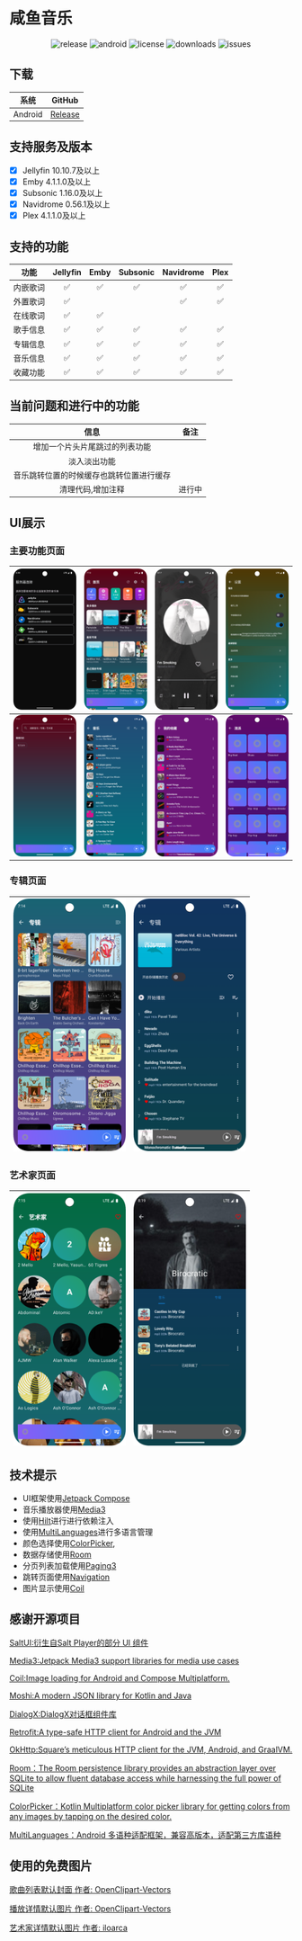 # 咸鱼音乐

<p style="text-align: center;">
    <img alt="release" src="https://img.shields.io/github/v/release/xianyvbang/XyMusic">
    <img alt="android" src="https://img.shields.io/badge/android-14%2B-blue">
    <img alt="license" src="https://img.shields.io/github/license/xianyvbang/XyMusic" />
    <img alt="downloads" src="https://img.shields.io/github/downloads/xianyvbang/XyMusic/total" />
    <img alt="issues" src="https://img.shields.io/github/issues/xianyvbang/XyMusic" />
</p>

## 下载

|   系统    |                          GitHub                           |
|:-------:|:---------------------------------------------------------:|
| Android | [Release](https://github.com/xianyvbang/XyMusic/releases) |

## 支持服务及版本

- [x] Jellyfin 10.10.7及以上
- [x] Emby 4.1.1.0及以上
- [x] Subsonic 1.16.0及以上
- [x] Navidrome 0.56.1及以上
- [x] Plex 4.1.1.0及以上

## 支持的功能

|  功能  | Jellyfin | Emby | Subsonic | Navidrome | Plex |
|:----:|:--------:|:----:|:--------:|:---------:|:----:|
| 内嵌歌词 |    ✅     |  ✅   |    ✅     |     ✅     |  ✅   |
| 外置歌词 |    ✅     |      |          |     ✅     |  ✅   |
| 在线歌词 |    ✅     |  ✅   |          |           |      |
| 歌手信息 |    ✅     |  ✅   |    ✅     |     ✅     |  ✅   |
| 专辑信息 |    ✅     |  ✅   |    ✅     |     ✅     |  ✅   |
| 音乐信息 |    ✅     |  ✅   |    ✅     |     ✅     |  ✅   |
| 收藏功能 |    ✅     |  ✅   |    ✅     |     ✅     |  ✅   |

## 当前问题和进行中的功能

|          信息          | 备注  |
|:--------------------:|:---:|
|   增加一个片头片尾跳过的列表功能    |
|        淡入淡出功能        |
| 音乐跳转位置的时候缓存也跳转位置进行缓存 |
|      清理代码,增加注释       | 进行中 |

## UI展示

### 主要功能页面

| <img src="./images/connection1.png" alt="" width="200"/> | <img src="./images/home.png" alt="" width="200"/>  | <img src="./images/player_screen.png" alt="" width="200"/> | <img src="./images/settings.png" alt="" width="200"/> |
|:--------------------------------------------------------:|:--------------------------------------------------:|:----------------------------------------------------------:|:-----------------------------------------------------:|
|   <img src="./images/search.png" alt="" width="200"/>    | <img src="./images/music.png" alt="" width="200"/> |  <img src="./images/favorite.png" alt="" width="200"/>     | <img src="./images/genres.png" alt="" width="200"/>   |


### 专辑页面

| <img src="./images/album.png" alt="" width="200"/> | <img src="./images/album_info.png" alt="" width="200"/> |
|:--------------------------------------------------:|:-------------------------------------------------------:|

### 艺术家页面

| <img src="./images/artist.png" alt="" width="200"/> | <img src="./images/artist_info.png" alt="" width="200"/> |
|:---------------------------------------------------:|:--------------------------------------------------------:|

## 技术提示

- UI框架使用[Jetpack Compose](https://developer.android.com/develop/ui/compose/documentation?hl=zh-cn)
- 音乐播放器使用[Media3](https://github.com/androidx/media)
- 使用[Hilt](https://developer.android.com/training/dependency-injection/hilt-android)进行进行依赖注入
- 使用[MultiLanguages](https://github.com/getActivity/MultiLanguages)进行多语言管理
- 颜色选择使用[ColorPicker](https://github.com/skydoves/colorpicker-compose),
- 数据存储使用[Room](https://developer.android.com/training/data-storage/room)
- 分页列表加载使用[Paging3](https://developer.android.com/topic/libraries/architecture/paging/v3-overview)
- 跳转页面使用[Navigation](https://developer.android.com/guide/navigation)
- 图片显示使用[Coil](https://github.com/coil-kt/coil)
  

## 感谢开源项目

[SaltUI:衍生自Salt Player的部分 UI 组件](https://github.com/Moriafly/SaltUI)

[Media3:Jetpack Media3 support libraries for media use cases](https://github.com/androidx/media)

[Coil:Image loading for Android and Compose Multiplatform.](https://github.com/coil-kt/coil)

[Moshi:A modern JSON library for Kotlin and Java](https://github.com/square/moshi)

[DialogX:DialogX对话框组件库](https://github.com/kongzue/DialogX)

[Retrofit:A type-safe HTTP client for Android and the JVM](https://github.com/square/retrofit)

[OkHttp:Square’s meticulous HTTP client for the JVM, Android, and GraalVM.](https://github.com/square/okhttp)

[Room：The Room persistence library provides an abstraction layer over SQLite to allow fluent database access while harnessing the full power of SQLite](https://github.com/androidx/androidx/tree/androidx-main/room)

[ColorPicker：Kotlin Multiplatform color picker library for getting colors from any images by tapping on the desired color.](https://github.com/skydoves/colorpicker-compose)

[MultiLanguages：Android 多语种适配框架，兼容高版本，适配第三方库语种](https://github.com/getActivity/MultiLanguages)

## 使用的免费图片

[歌曲列表默认封面 作者: OpenClipart-Vectors](https://pixabay.com/zh/vectors/cd-music-audio-notes-mp3-sound-158817/)

[播放详情默认图片 作者: OpenClipart-Vectors](https://pixabay.com/zh/vectors/disc-record-retro-vinyl-audio-158357/)

[艺术家详情默认图片 作者: iloarca](https://pixabay.com/zh/photos/singer-concert-red-music-band-4577668/)

